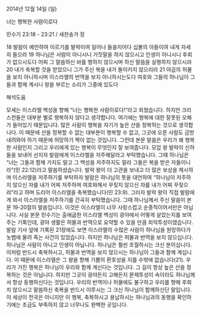 2014년 12월 14일 (일)

너는 행복한 사람이로다



민수기 23:18 - 23:21 / 새찬송가  장


18 발람이 예언하여 이르기를 발락이여 일어나 들을지어다 십볼의 아들이여 내게 자세히 들으라 19 하나님은 사람이 아니시니 거짓말을 하지 않으시고 인생이 아니시니 후회가 없으시도다 어찌 그 말씀하신 바를 행하지 않으시며 하신 말씀을 실행하지 않으시랴 20 내가 축복할 것을 받았으니 그가 주신 복을 내가 돌이키지 않으리라 21 야곱의 허물을 보지 아니하시며 이스라엘의 반역을 보지 아니하시는도다 여호와 그들의 하나님이 그들과 함께 계시니 왕을 부르는 소리가 그중에 있도다

해석도움





모세는 이스라엘 백성을 향해 “너는 행복한 사람이로다!”라고 외쳤습니다. 하지만 크리스천들은 대부분 별로 행복하지 않다고 생각합니다. 여기에는 행복에 대한 잘못된 오해가 들어있기 때문입니다. 많은 사람이 행복을 자기가 높은 산을 정복하는 것으로 생각합니다. 이 때문에 산을 정복할 수 없는 대부분이 행복할 수 없고, 그곳에 오른 사람도 금방 내려와야 하기 때문에 허망하기 짝이 없는 것입니다. 그런데 본문 말씀은 우리가 왜 행복한 사람인지 그리고 우리에게 있는 행복이 무엇인지 잘 보여줍니다. 모압 왕 발락이 신하들을 보내어 선지자 발람에게 이스라엘을 저주해달라고 부탁했습니다. 그때 하나님은 “너는 그들과 함께 가지도 말고 그 백성을 저주하지도 말라 그들은 복을 받은 자들이니라”(민 22:12)라고 말씀하셨습니다. 발락 왕이 더 고관을 보내고 더 많은 보상을 제시하며 이스라엘을 저주하기를 부탁하자 발람은 하나님의 뜻을 대언하여 “하나님이 저주하지 않으신 자를 내가 어찌 저주하며 여호와께서 꾸짖지 않으신 자를 내가 어찌 꾸짖으랴”라고 하며 도리어 이스라엘을 축복했습니다(민 23:9). 그러자 발락 왕이 직접 발람에게 와서 이스라엘을 저주하기를 간곡히 부탁했습니다. 그때 하나님께서 주신 말씀이 본문 19-20절의 말씀입니다.
이것은 이스라엘이 너무 사랑스럽고 순종적이어서만은 아닙니다. 사실 본문 민수기는 출애굽한 이스라엘 백성이 광야에서 어떻게 살았는지를 보여주는 기록인데, 광야 생활은 허물과 반역으로 요약할 수 있을 만큼 죄악투성이였습니다. 발람 기사 앞에 기록된 21장에도 보면 이스라엘의 수많은 사람이 하나님을 원망하다가 놋뱀에 물려 죽는 사건이 있었습니다. 하지만 하나님은 허물과 반역을 보지 않으십니다. 하나님은 사람이 아니고 인생이 아닙니다. 하나님은 훨씬 초월하시는 크신 분이십니다. 이처럼 반드시 축복하시고, 허물과 반역을  보지 않으시는 하나님이 그들과 함께 계십니다. 이 때문에 이스라엘은 그 왕을 향해 기쁨의 환호성을 지를 수밖에 없습니다(21). 우리가 가진 행복은 하나님이 우리와 함께 계신다는 것입니다. 그 길이 항상 높은 산을 정복하는 것은 아닙니다. 하지만 그곳이 광야든지 고해든지 문제투성이 속이라도 하나님께서 항상 동행하신다는 것입니다. 우리의 반역이나 허물에도 불구하고 우리를 향해 후회치 않으시고 말씀하신 축복을 반드시 이루시는 그 크신 하나님이 함께하신단 말입니다. 이 세상이 천국은 아니지만 이 행복, 축복하시고 용납하시는 하나님과의 동행을 확인하기에는 조금도 부족하지 않고 너무나도 완벽한 곳입니다.